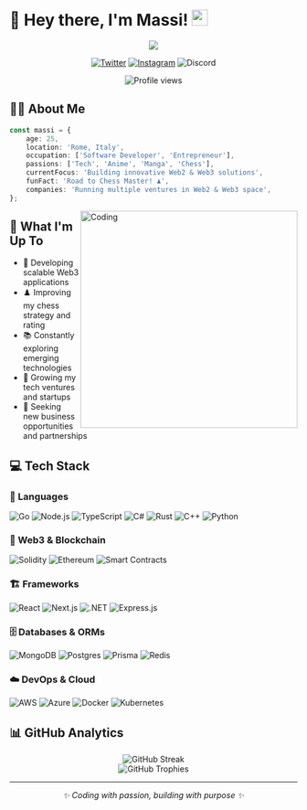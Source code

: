 # 👋 Hey there, I'm Massi! <img src="https://media.giphy.com/media/hvRJCLFzcasrR4ia7z/giphy.gif" width="28">

<p align="center">
  <img src="https://readme-typing-svg.herokuapp.com/?lines=Full-Stack+Developer;Blockchain+Enthusiast;Chess+Player;Serial+Entrepreneur&font=Fira%20Code&center=true&width=440&height=45&color=f75c7e&vCenter=true&size=22">
</p>

<div align="center">

[![Twitter](https://img.shields.io/badge/Twitter-%231DA1F2.svg?logo=Twitter&logoColor=white&style=for-the-badge)](https://twitter.com/@MrMassi24)
[![Instagram](https://img.shields.io/badge/Instagram-%23E4405F.svg?logo=Instagram&logoColor=white&style=for-the-badge)](https://instagram.com/valerio_massimiani)
![Discord](https://img.shields.io/badge/Discord-massi__24-7289DA?style=for-the-badge&logo=discord&logoColor=white)

</div>

<div align="center">
  <img src="https://komarev.com/ghpvc/?username=MrMassi24&label=Profile%20views&color=0e75b6&style=flat-square" alt="Profile views"/>
</div>

## 🧑‍💻 About Me

```typescript
const massi = {
    age: 25,
    location: 'Rome, Italy',
    occupation: ['Software Developer', 'Entrepreneur'],
    passions: ['Tech', 'Anime', 'Manga', 'Chess'],
    currentFocus: 'Building innovative Web2 & Web3 solutions',
    funFact: 'Road to Chess Master! ♟️',
    companies: 'Running multiple ventures in Web2 & Web3 space',
};
```

<img align="right" alt="Coding" width="380" src="https://media.giphy.com/media/f3iwJFOVOwuy7K6FFw/giphy.gif">

## 🚀 What I'm Up To

-   🎯 Developing scalable Web3 applications
-   ♟️ Improving my chess strategy and rating
-   📚 Constantly exploring emerging technologies
-   💼 Growing my tech ventures and startups
-   🌱 Seeking new business opportunities and partnerships

## 💻 Tech Stack

### 🔧 Languages

<div align="left">
  <img src="https://img.shields.io/badge/go-%2300ADD8.svg?style=for-the-badge&logo=go&logoColor=white" alt="Go" />
  <img src="https://img.shields.io/badge/node.js-6DA55F?style=for-the-badge&logo=node.js&logoColor=white" alt="Node.js" />
  <img src="https://img.shields.io/badge/typescript-%23007ACC.svg?style=for-the-badge&logo=typescript&logoColor=white" alt="TypeScript" />
  <img src="https://img.shields.io/badge/c%23-%23239120.svg?style=for-the-badge&logo=c-sharp&logoColor=white" alt="C#" />
  <img src="https://img.shields.io/badge/rust-%23000000.svg?style=for-the-badge&logo=rust&logoColor=white" alt="Rust" />
  <img src="https://img.shields.io/badge/c++-%2300599C.svg?style=for-the-badge&logo=c%2B%2B&logoColor=white" alt="C++" />
  <img src="https://img.shields.io/badge/python-3670A0?style=for-the-badge&logo=python&logoColor=ffdd54" alt="Python" />
</div>

### 🔗 Web3 & Blockchain

<div align="left">
  <img src="https://img.shields.io/badge/Solidity-%23363636.svg?style=for-the-badge&logo=solidity&logoColor=white" alt="Solidity" />
  <img src="https://img.shields.io/badge/Ethereum-3C3C3D?style=for-the-badge&logo=Ethereum&logoColor=white" alt="Ethereum" />
  <img src="https://img.shields.io/badge/Smart%20Contracts-FF6A00?style=for-the-badge&logo=ethereum&logoColor=white" alt="Smart Contracts" />
</div>

### 🏗️ Frameworks

<div align="left">
  <img src="https://img.shields.io/badge/react-%2320232a.svg?style=for-the-badge&logo=react&logoColor=%2361DAFB" alt="React" />
  <img src="https://img.shields.io/badge/next.js-%23000000.svg?style=for-the-badge&logo=next.js&logoColor=white" alt="Next.js" />
  <img src="https://img.shields.io/badge/.NET-5C2D91?style=for-the-badge&logo=.net&logoColor=white" alt=".NET" />
  <img src="https://img.shields.io/badge/express.js-%23404d59.svg?style=for-the-badge&logo=express&logoColor=%2361DAFB" alt="Express.js" />
</div>

### 🗄️ Databases & ORMs

<div align="left">
  <img src="https://img.shields.io/badge/MongoDB-%234ea94b.svg?style=for-the-badge&logo=mongodb&logoColor=white" alt="MongoDB" />
  <img src="https://img.shields.io/badge/postgres-%23316192.svg?style=for-the-badge&logo=postgresql&logoColor=white" alt="Postgres" />
  <img src="https://img.shields.io/badge/Prisma-3982CE?style=for-the-badge&logo=Prisma&logoColor=white" alt="Prisma" />
  <img src="https://img.shields.io/badge/Redis-%23DD0031.svg?style=for-the-badge&logo=redis&logoColor=white" alt="Redis" />
</div>

### ☁️ DevOps & Cloud

<div align="left">
  <img src="https://img.shields.io/badge/AWS-%23FF9900.svg?style=for-the-badge&logo=amazon-aws&logoColor=white" alt="AWS" />
  <img src="https://img.shields.io/badge/azure-%230072C6.svg?style=for-the-badge&logo=azure-devops&logoColor=white" alt="Azure" />
  <img src="https://img.shields.io/badge/docker-%230db7ed.svg?style=for-the-badge&logo=docker&logoColor=white" alt="Docker" />
  <img src="https://img.shields.io/badge/kubernetes-%23326ce5.svg?style=for-the-badge&logo=kubernetes&logoColor=white" alt="Kubernetes" />
</div>

## 📊 GitHub Analytics

<div align="center">
  <img src="https://github-readme-streak-stats.herokuapp.com/?user=MrMassi24&theme=radical" alt="GitHub Streak" />
</div>

<div align="center">
  <img src="https://github-profile-trophy.vercel.app/?username=MrMassi24&theme=radical&no-frame=false&no-bg=false&margin-w=4&row=1" alt="GitHub Trophies" />
</div>

---

<p align="center">
  <i>✨ Coding with passion, building with purpose ✨</i>
</p>

<!-- Made with ❤️ by Massi -->
